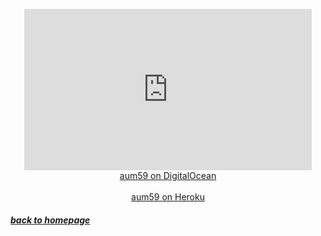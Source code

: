 <p align="center"> 
  <iframe width="460" height="258" src="https://www.youtube.com/embed/8b6_aLVuSHc" frameborder="0" allowfullscreen></iframe>
  <a href="http://aum59.ddns.net">aum59 on DigitalOcean</a><br><br>
  <a href="https://aum59.herokuapp.com">aum59 on Heroku</a><br>  
</p>

##### [*back to homepage*](index.md)

